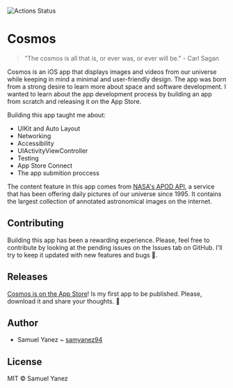 ![Actions Status](https://github.com/samyanez94/Cosmos/workflows/Build%20&%20Test/badge.svg)

# Cosmos

> "The cosmos is all that is, or ever was, or ever will be." - Carl Sagan

Cosmos is an iOS app that displays images and videos from our universe while keeping in mind a minimal and user-friendly design. The app was born from a strong desire to learn more about space and software development. I wanted to learn about the app development process by building an app from scratch and releasing it on the App Store.

Building this app taught me about:

* UIKit and Auto Layout
* Networking
* Accessibility
* UIActivityViewController
* Testing
* App Store Connect
* The app submition proccess

The content feature in this app comes from [NASA's APOD API](https://api.nasa.gov), a service that has been offering daily pictures of our universe since 1995. It contains the largest collection of annotated astronomical images on the internet. 

## Contributing

Building this app has been a rewarding experience. Please, feel free to contribute by looking at the pending issues on the Issues tab on GitHub. I'll try to keep it updated with new features and bugs 🐛.

## Releases

[Cosmos is on the App Store](https://apps.apple.com/us/app/cosmos-discover-our-universe/id1481310548?ls=1)! Is my first app to be published. Please, download it and share your thoughts. 🥳

## Author
* Samuel Yanez ~ [samyanez94](https://github.com/samyanez94)

## License

MIT © Samuel Yanez
